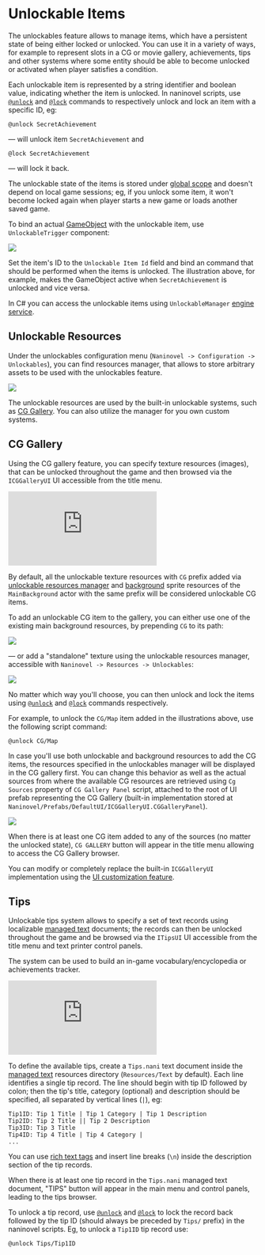 # Unlockable Items

The unlockables feature allows to manage items, which have a persistent state of being either locked or unlocked. You can use it in a variety of ways, for example to represent slots in a CG or movie gallery, achievements, tips and other systems where some entity should be able to become unlocked or activated when player satisfies a condition.

Each unlockable item is represented by a string identifier and boolean value, indicating whether the item is unlocked. In naninovel scripts, use [`@unlock`](/api/#unlock) and [`@lock`](/api/#lock) commands to respectively unlock and lock an item with a specific ID, eg:

```
@unlock SecretAchievement
```
— will unlock item `SecretAchievement` and
```
@lock SecretAchievement
```
— will lock it back.

The unlockable state of the items is stored under [global scope](/guide/state-management.md#global-state) and doesn't depend on local game sessions; eg, if you unlock some item, it won't become locked again when player starts a new game or loads another saved game.

To bind an actual [GameObject](https://docs.unity3d.com/Manual/class-GameObject.html) with the unlockable item, use `UnlockableTrigger` component:

![](https://i.gyazo.com/9e92d5296e5f07d68ce6122ccb1da34a.png)

Set the item's ID to the `Unlockable Item Id` field and bind an command that should be performed when the items is unlocked. The illustration above, for example, makes the GameObject active when `SecretAchievement` is unlocked and vice versa.

In C# you can access the unlockable items using `UnlockableManager` [engine service](/guide/engine-services.md).

## Unlockable Resources

Under the unlockables configuration menu (`Naninovel -> Configuration -> Unlockables`), you can find resources manager, that allows to store arbitrary assets to be used with the unlockables feature.

![](https://i.gyazo.com/17fa198861ed72de3ab1f9dc6b02b3d8.png)

The unlockable resources are used by the built-in unlockable systems, such as [CG Gallery](/guide/unlockable-items.md#cg-gallery). You can also utilize the manager for you own custom systems.

## CG Gallery

Using the CG gallery feature, you can specify texture resources (images), that can be unlocked throughout the game and then browsed via the `ICGGalleryUI` UI accessible from the title menu.

<div class="video-container">
    <iframe src="https://www.youtube-nocookie.com/embed/wkZeszk6gm0" frameborder="0" allow="accelerometer; autoplay; encrypted-media; gyroscope; picture-in-picture" allowfullscreen></iframe>
</div>

By default, all the unlockable texture resources with `CG` prefix added via [unlockable resources manager](/guide/unlockable-items.md#unlockable-resources) and [background](/guide/backgrounds.md) sprite resources of the `MainBackground` actor with the same prefix will be considered unlockable CG items.

To add an unlockable CG item to the gallery, you can either use one of the existing main background resources, by prepending `CG` to its path:

![](https://i.gyazo.com/83a6eff3f91c05027ba1fbc5098e03c2.png)

— or add a "standalone" texture using the unlockable resources manager, accessible with `Naninovel -> Resources -> Unlockables`:

![](https://i.gyazo.com/236bddfd0a02c18b94153cfb7189a877.png)

No matter which way you'll choose, you can then unlock and lock the items using [`@unlock`](/api/#unlock) and [`@lock`](/api/#lock) commands respectively.

For example, to unlock the `CG/Map` item added in the illustrations above, use the following script command:

```
@unlock CG/Map
```

In case you'll use both unlockable and background resources to add the CG items, the resources specified in the unlockables manager will be displayed in the CG gallery first. You can change this behavior as well as the actual sources from where the available CG resources are retrieved using `Cg Sources` property of `CG Gallery Panel` script, attached to the root of UI prefab representing the CG Gallery (built-in implementation stored at `Naninovel/Prefabs/DefaultUI/ICGGalleryUI.CGGalleryPanel`).

![](https://i.gyazo.com/c62c69eea8d6b1147aacb178dcaa9347.png)

When there is at least one CG item added to any of the sources (no matter the unlocked state), `CG GALLERY` button will appear in the title menu allowing to access the CG Gallery browser.

You can modify or completely replace the built-in `ICGGalleryUI` implementation using the [UI customization feature](/guide/user-interface.md#ui-customization).

## Tips

Unlockable tips system allows to specify a set of text records using localizable [managed text](/guide/managed-text.md) documents; the records can then be unlocked throughout the game and be browsed via the `ITipsUI` UI accessible from the title menu and text printer control panels. 

The system can be used to build an in-game vocabulary/encyclopedia or achievements tracker.

<div class="video-container">
    <iframe src="https://www.youtube-nocookie.com/embed/CRZuS1u_J4c" frameborder="0" allow="accelerometer; autoplay; encrypted-media; gyroscope; picture-in-picture" allowfullscreen></iframe>
</div>

To define the available tips, create a `Tips.nani` text document inside the [managed text](/guide/managed-text.md) resources directory (`Resources/Text` by default). Each line identifies a single tip record. The line should begin with tip ID followed by colon; then the tip's title, category (optional) and description should be specified, all separated by vertical lines (`|`), eg:

```
Tip1ID: Tip 1 Title | Tip 1 Category | Tip 1 Description
Tip2ID: Tip 2 Title || Tip 2 Description
Tip3ID: Tip 3 Title 
Tip4ID: Tip 4 Title | Tip 4 Category |
...
```

You can use [rich text tags](https://docs.unity3d.com/Manual/StyledText.html) and insert line breaks (`\n`) inside the description section of the tip records.

When there is at least one tip record in the `Tips.nani` managed text document, "TIPS" button will appear in the main menu and control panels, leading to the tips browser.

To unlock a tip record, use [`@unlock`](/api/#unlock) and [`@lock`](/api/#lock) to lock the record back followed by the tip ID (should always be preceded by `Tips/` prefix) in the naninovel scripts. Eg, to unlock a `Tip1ID` tip record use:
```
@unlock Tips/Tip1ID
```